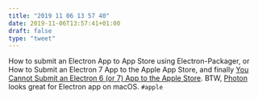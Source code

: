 ```yaml
---
title: "2019 11 06 13 57 40"
date: 2019-11-06T13:57:41+01:00
draft: false
type: "tweet"
---
```

How to submit an Electron App to App Store using Electron-Packager, or How to Submit an Electron 7 App to the Apple App Store, and finally [You Cannot Submit an Electron 6 (or 7) App to the Apple Store](https://david.dev/you-cannot-submit-an-electron-6-or-7-app-to-the-apple-store). BTW, [Photon](http://photonkit.com) looks great for Electron app on macOS. `#apple`
